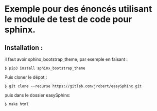 # Exemple pour des énoncés utilisant le module de test de code pour sphinx. 


## Installation : 

Il faut avoir sphinx_bootstrap_theme, par exemple en faisant :

    $ pip3 install sphinx_bootstrap_theme

Puis cloner le dépot : 

    $ git clone --recurse https://gitlab.com/jrobert/easySphinx.git

puis dans le dossier easySphinx: 

    $ make html

